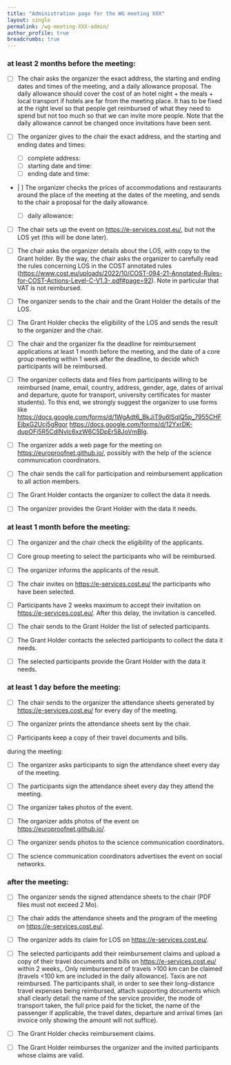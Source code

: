 ```yaml
---
title: "Administration page for the WG meeting XXX"
layout: single
permalink: /wg-meeting-XXX-admin/
author_profile: true
breadcrumbs: true
---
```


### at least 2 months before the meeting:

- [ ] The chair asks the organizer the exact address, the starting and ending dates and times of the meeting, and a daily allowance proposal. The daily allowance should cover the cost of an hotel night + the meals + local transport if hotels are far from the meeting place. It has to be fixed at the right level so that people get reimbursed of what they need to spend but not too much so that we can invite more people. Note that the daily allowance cannot be changed once invitations have been sent.

- [ ] The organizer gives to the chair the exact address, and the starting and ending dates and times:

    * [ ] complete address:
    * [ ] starting date and time:
    * [ ] ending date and time:

- | ] The organizer checks the prices of accommodations and restaurants around the place of the meeting at the dates of the meeting, and sends to the chair a proposal for the daily allowance.

    * [ ] daily allowance:
    
- [ ] The chair sets up the event on https://e-services.cost.eu/, but not the LOS yet (this will be done later).

- [ ] The chair asks the organizer details about the LOS, with copy to the Grant holder. By the way, the chair asks the organizer to carefully read the rules concerning LOS in the COST annotated rules (https://www.cost.eu/uploads/2022/10/COST-094-21-Annotated-Rules-for-COST-Actions-Level-C-V1.3-.pdf#page=92). Note in particular that VAT is not reimbursed.

- [ ] The organizer sends to the chair and the Grant Holder the details of the LOS.

- [ ] The Grant Holder checks the eligibility of the LOS and sends the result to the organizer and the chair.

- [ ] The chair and the organizer fix the deadline for reimbursement applications at least 1 month before the meeting, and the date of a core group meeting within 1 week after the deadline, to decide which participants will be reimbursed.

- [ ] The organizer collects data and files from participants willing to be reimbursed (name, email, country, address, gender, age, dates of arrival and departure, quote for transport, university certificates for master students). To this end, we strongly suggest the organizer to use forms like https://docs.google.com/forms/d/1WgAdt6_BkJiT9u6lSqIQ5p_7955CHFEjbxG2Ucj5gRgor https://docs.google.com/forms/d/12YxrDK-dupOFj5R5CdINvlc6xzW6C5DpEr58JoVmBIg.

- [ ] The organizer adds a web page for the meeting on https://europroofnet.github.io/, possibly with the help of the science communication coordinators.

- [ ] The chair sends the call for participation and reimbursement application to all action members.

- [ ] The Grant Holder contacts the organizer to collect the data it needs.

- [ ] The organizer provides the Grant Holder with the data it needs.

### at least 1 month before the meeting:

- [ ] The organizer and the chair check the eligibility of the applicants.

- [ ] Core group meeting to select the participants who will be reimbursed.

- [ ] The organizer informs the applicants of the result.

- [ ] The chair invites on https://e-services.cost.eu/ the participants who have been selected.

- [ ] Participants have 2 weeks maximum to accept their invitation on https://e-services.cost.eu/. After this delay, the invitation is cancelled.

- [ ] The chair sends to the Grant Holder the list of selected participants.

- [ ] The Grant Holder contacts the selected participants to collect the data it needs.

- [ ] The selected participants provide the Grant Holder with the data it needs.

### at least 1 day before the meeting:

- [ ] The chair sends to the organizer the attendance sheets generated by https://e-services.cost.eu/ for every day of the meeting.

- [ ] The organizer prints the attendance sheets sent by the chair.

- [ ] Participants keep a copy of their travel documents and bills.

during the meeting:

- [ ] The organizer asks participants to sign the attendance sheet every day of the meeting.

- [ ] The participants sign the attendance sheet every day they attend the meeting.

- [ ] The organizer takes photos of the event.

- [ ] The organizer adds photos of the event on https://europroofnet.github.io/.

- [ ] The organizer sends photos to the science communication coordinators.

- [ ] The science communication coordinators advertises the event on social networks.

### after the meeting:

- [ ] The organizer sends the signed attendance sheets to the chair (PDF files must not exceed 2 Mo).

- [ ] The chair adds the attendance sheets and the program of the meeting on https://e-services.cost.eu/.

- [ ] The organizer adds its claim for LOS on https://e-services.cost.eu/.

- [ ] The selected participants add their reimbursement claims and upload a copy of their travel documents and bills on https://e-services.cost.eu/ within 2 weeks,. Only reimbursement of travels >100 km can be claimed (travels <100 km are included in the daily allowance). Taxis are not reimbursed. The participants shall, in order to see their long-distance travel expenses being reimbursed, attach supporting documents which shall clearly detail: the name of the service provider, the mode of transport taken, the full price paid for the ticket, the name of the passenger if applicable, the travel dates, departure and arrival times (an invoice only showing the amount will not suffice).

- [ ] The Grant Holder checks reimbursement claims.

- [ ] The Grant Holder reimburses the organizer and the invited participants whose claims are valid.
